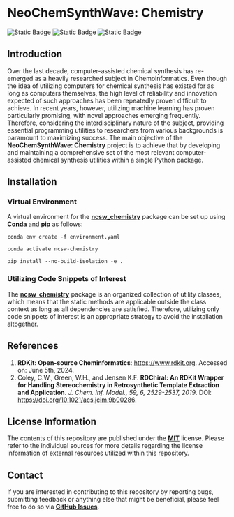 # NeoChemSynthWave: Chemistry
![Static Badge](https://img.shields.io/badge/ncsw__chemistry-v.2024.06.1-%23E0457B?logo=github&style=flat)
![Static Badge](https://img.shields.io/badge/Institute%20of%20Science%20Tokyo-%231C3177)
![Static Badge](https://img.shields.io/badge/Elix%2C%20Inc.-%235EB6B3)


## Introduction
Over the last decade, computer-assisted chemical synthesis has re-emerged as a heavily researched subject in
Chemoinformatics. Even though the idea of utilizing computers for chemical synthesis has existed for as long as
computers themselves, the high level of reliability and innovation expected of such approaches has been repeatedly
proven difficult to achieve. In recent years, however, utilizing machine learning has proven particularly promising,
with novel approaches emerging frequently. Therefore, considering the interdisciplinary nature of the subject,
providing essential programming utilities to researchers from various backgrounds is paramount to maximizing success.
The main objective of the **NeoChemSynthWave: Chemistry** project is to achieve that by developing and maintaining a
comprehensive set of the most relevant computer-assisted chemical synthesis utilities within a single Python package.


## Installation
### Virtual Environment
A virtual environment for the [**ncsw_chemistry**](/ncsw_chemistry) package can be set up using
[**Conda**](https://docs.conda.io/en/latest) and [**pip**](https://pip.pypa.io/en/stable) as follows:

```shell
conda env create -f environment.yaml

conda activate ncsw-chemistry

pip install --no-build-isolation -e .
```


### Utilizing Code Snippets of Interest
The [**ncsw_chemistry**](/ncsw_chemistry) package is an organized collection of utility classes, which means that the
static methods are applicable outside the class context as long as all dependencies are satisfied. Therefore, utilizing
only code snippets of interest is an appropriate strategy to avoid the installation altogether.


## References
1. **RDKit: Open-source Cheminformatics**: https://www.rdkit.org. Accessed on: June 5th, 2024.
2. Coley, C.W., Green, W.H., and Jensen K.F. **RDChiral: An RDKit Wrapper for Handling Stereochemistry in 
   Retrosynthetic Template Extraction and Application**. _J. Chem. Inf. Model., 59, 6, 2529-2537, 2019_. DOI:
   https://doi.org/10.1021/acs.jcim.9b00286.


## License Information
The contents of this repository are published under the [**MIT**](/LICENSE) license. Please refer to the individual
sources for more details regarding the license information of external resources utilized within this repository.


## Contact
If you are interested in contributing to this repository by reporting bugs, submitting feedback or anything else that
might be beneficial, please feel free to do so via
[**GitHub Issues**](https://github.com/neo-chem-synth-wave/ncsw-chemistry/issues).
